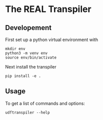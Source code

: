 # The REAL Transpiler

## Developement
First set up a python virtual environment with
```
mkdir env
python3 -m venv env
source env/bin/activate
```
Next install the transpiler
```
pip install -e .
```

## Usage

To get a list of commands and options:

```
udftranspiler --help
```
